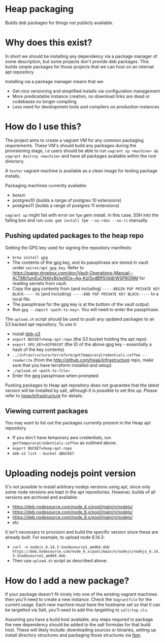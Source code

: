 # Heap packaging
Builds deb packages for things not publicly available.

# Why does this exist?
In short we should be installing any dependency via a package manager of some description, but some projects don't provide deb packages. This builds simple packages for those projects that we can host on an internal apt repository.

Installing via a package manager means that we:
* Get nice versioning and simplified installs via configuration management
* More predicatable instance creation, no download links are dead or codebases no longer compiling
* Less need for development tools and compilers on production instances

# How do I use this?
The project aims to create a vagrant VM for any common packaging requirements. These VM's should build any packages during the provisioning stage, i.e users should be able to run `vagrant up <machine> && vagrant destroy <machine>` and have all packages available within the root directory.

A `tester` vagrant machine is available as a clean image for testing package installs.

Packaging machines currently available:
* bosun
* postgres10 (builds a range of postgres 10 extensions)
* postgres11 (builds a range of postgres 11 extensions)

`vagrant up` might fail with error on `fpm` gem install. In this case, SSH into the failing box and run `sudo gem install fpm --no-rdoc --no-ri` manually.

## Pushing updated packages to the heap repo

Getting the GPG key used for signing the repository manifests:
- `brew install gpg`
- The contents of the gpg key, and its passphrase are stored in vault under `secret/apt_gpg_key`. Refer to https://paper.dropbox.com/doc/Vault-Operations-Manual--ALTMb1umEuCN4jIvBUwl6Os~Ag-Kzl3ydBffSVb8rWSP8ONM for reading secrets from vault.
- Copy the gpg contents from (and including) `-----BEGIN PGP PRIVATE KEY BLOCK-----` to (and including) `-----END PGP PRIVATE KEY BLOCK-----` to a local file.
- The passphrase for the gpg key is at the bottom of the vault output.
- Run `gpg --import <path-to-key>`. You will need to enter the passphrase.

The `upload.sh` script should be used to push any updated packages to an S3 backed apt repository. To use it:
- install [deb-s3](https://github.com/krobertson/deb-s3)
- `export BUCKET=heap-apt-repo` (the S3 bucket holding the apt repo)
- `export GPG_KEY=02F09197` (the ID of the above gpg key - essentially a hash of the key contents)
- `../infrastructure/terraform/getTemporaryCredentials.coffee --readwrite` (from the http://github.com/heap/infrastructure repo, make sure that you have terraform installed and setup)
- `./upload.sh <path-to-file>`
- Enter the gpg passphrase when prompted.

Pushing packages to Heap apt repository does not guarantee that the latest version will be installed by salt, although it is possible to set this up.
Please refer to [heap/infrastructure](https://github.com/heap/infrastructure) for details.

## Viewing current packages
You may want to list out the packages currently present in the Heap apt repository.
- If you don't have temporary aws credentials, run `getTemporaryCredentials.coffee` as outlined above.
- `export BUCKET=heap-apt-repo`
- `deb-s3 list --bucket $BUCKET`

# Uploading nodejs point version
It's not possible to install arbitrary nodejs versions using apt, since only some node versions are kept in the apt repositories.
However, builds of all versions are archived and available:
- https://deb.nodesource.com/node_4.x/pool/main/n/nodejs/
- https://deb.nodesource.com/node_6.x/pool/main/n/nodejs/
- https://deb.nodesource.com/node_8.x/pool/main/n/nodejs/
- etc

It isn't necessary to provision and build the specific version since these are already built.
For example, to upload node 6.14.3:
- `curl -o nodejs_6.14.3-1nodesource1_amd64.deb https://deb.nodesource.com/node_6.x/pool/main/n/nodejs/nodejs_6.14.3-1nodesource1_amd64.deb`
- Then use `upload.sh` script as described above.

# How do I add a new package?
If your package doesn't fit nicely into one of the existing vagrant machines then you'll need to create a new instance. Check the `Vagrantfile` for the current usage. Each new machine must have the hostname set so that it can be targetted via Salt, you'll need to add this targetting to `salt/top.sls`.

Assuming you have a build host available, any steps required to package the new dependency should be added to the salt formulas for that build host. These will likely include: downloading sources or binaries, setting up install directory structures and packaging those structures via [fpm](https://github.com/jordansissel/fpm).
